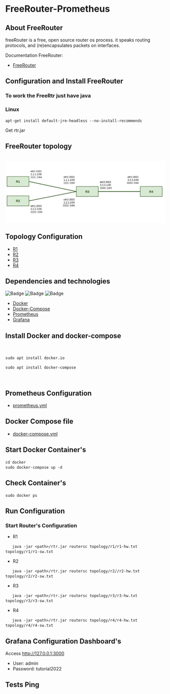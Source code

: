 # FreeRouter-Prometheus

## About FreeRouter

freeRouter is a free, open source router os process.
it speaks routing protocols, and (re)encapsulates packets on interfaces.

Documentation FreeRouter:
- [FreeRouter](http://www.freertr.net/)
 
## Configuration and Install FreeRouter

### To work the FreeRtr just have java
 
### Linux </br> 
```
apt-get install default-jre-headless --no-install-recommends
```
Get rtr.jar 
## FreeRouter topology
</br>
<div style='display: inline-block'>
   <img align="center" alt="Python" src='img-topology/topology.png' />
</div>
 
</br>
 
## Topology Configuration
- [R1](https://github.com/Tetzdesen/FreeRouter-Prometheus/tree/main/topology/r1)
- [R2](https://github.com/Tetzdesen/FreeRouter-Prometheus/tree/main/topology/r2)
- [R3](https://github.com/Tetzdesen/FreeRouter-Prometheus/tree/main/topology/r3)
- [R4](https://github.com/Tetzdesen/FreeRouter-Prometheus/tree/main/topology/r4)
 
## Dependencies and technologies
![Badge](https://img.shields.io/static/v1?label=DOCKER&message=DOCKER&color=blue&style=for-the-badge&logo=DOCKER)
![Badge](https://img.shields.io/static/v1?label=Prometheus&message=Prometheus&color=blue&style=for-the-badge&logo=PROMETHEUS)
![Badge](https://img.shields.io/static/v1?label=GRAFANA&message=Grafana&color=blue&style=for-the-badge&logo=GRAFANA)
- [Docker](https://react-pdf.org/)
- [Docker-Compose](https://docs.docker.com/compose/)
- [Prometheus](https://prometheus.io/)
- [Grafana](https://grafana.com/grafana/)
## Install Docker and docker-compose
</br>

``` 
sudo apt install docker.io 
``` 
```
sudo apt install docker-compose 
```
</br>

## Prometheus Configuration
- [prometheus.yml](https://github.com/Tetzdesen/FreeRouter-Prometheus/tree/main/prometheus)
 
 
## Docker Compose file
- [docker-compose.yml](https://github.com/Tetzdesen/FreeRouter-Prometheus/tree/main/prometheus)
 
## Start Docker Container's
```
cd docker
sudo docker-compose up -d
```
## Check Container's
```
sudo docker ps
```
## Run Configuration 
### Start Router's Configuration
- R1
```
   java -jar <path>/rtr.jar routersc topology/r1/r1-hw.txt topology/r1/r1-sw.txt 
```
- R2
```
   java -jar <path>/rtr.jar routersc topology/r2//r2-hw.txt topology/r2/r2-sw.txt 
```
- R3
```
   java -jar <path>/rtr.jar routersc topology/r3/r3-hw.txt topology/r3/r3-sw.txt 
```
- R4
```
   java -jar <path>/rtr.jar routersc topology/r4/r4-hw.txt topology/r4/r4-sw.txt 
```
## Grafana Configuration Dashboard's 
Access http://127.0.0.1:3000 
- User: admin 
- Password: tutorial2022




## Tests Ping